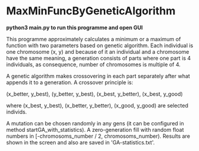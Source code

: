 # MaxMinFuncByGeneticAlgorithm


**python3 main.py to run this programme and open GUI**


This programme approximately calculates a minimum or a maximum of function with two parameters based on genetic algorithm.
Each individual is one chromosome (x, y) and because of it an individual and a chromosome have the same meaning, a generation consists of parts where one part is 4 individuals, as consequence, number of chromosomes is multiple of 4.

A genetic algorithm makes crossovering in each part separately after what appends it to a generation. A crossover principle is:

(x_better, y_best), (y_better, y_best), (x_best, y_better), (x_best, y_good)

where (x_best, y_best), (x_better, y_better), (x_good, y_good) are selected individs.

A mutation can be chosen randomly in any gens (it can be configured in method startGA_with_statistics).
A zero-generation fill with random float numbers in [-chromosoms_number / 2, chromosoms_number).
Results are shown in the screen and also are saved in 'GA-statistics.txt'.



 
